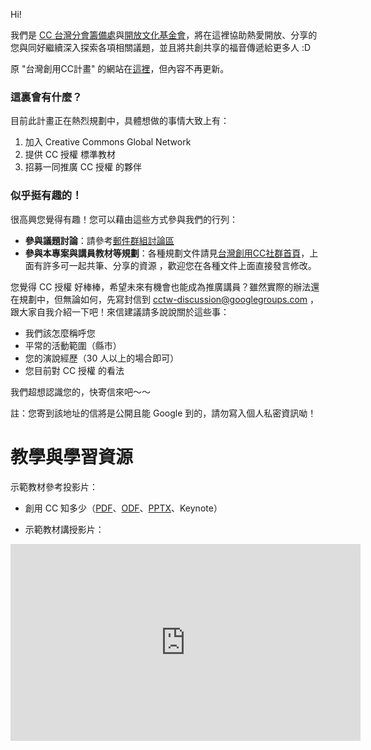 Hi!

我們是 [CC 台灣分會籌備處](https://ocftw.github.io/tw.creativecommons.org/)與[開放文化基金會](https://ocf.tw)，將在這裡協助熱愛開放、分享的您與同好繼續深入探索各項相關議題，並且將共創共享的福音傳遞給更多人 :D

原 "台灣創用CC計畫" 的網站在[這裡](http://creativecommons.tw)，但內容不再更新。

### 這裏會有什麼？

目前此計畫正在熱烈規劃中，具體想做的事情大致上有：

1. 加入 Creative Commons Global Network
2. 提供 CC 授權 標準教材
3. 招募一同推廣 CC 授權 的夥伴

### 似乎挺有趣的！

很高興您覺得有趣！您可以藉由這些方式參與我們的行列：

* **參與議題討論**：請參考[郵件群組討論區](https://groups.google.com/forum/#!forum/cctw-discussion)
* **參與本專案與講員教材等規劃**：各種規劃文件請見[台灣創用CC社群首頁](http://beta.hackfoldr.org/cctw)，上面有許多可一起共筆、分享的資源
，歡迎您在各種文件上面直接發言修改。

您覺得 CC 授權 好棒棒，希望未來有機會也能成為推廣講員？雖然實際的辦法還在規劃中，但無論如何，先寫封信到 cctw-discussion@googlegroups.com ，跟大家自我介紹一下吧！來信建議請多說說關於這些事：

* 我們該怎麼稱呼您
* 平常的活動範圍（縣市）
* 您的演說經歷（30 人以上的場合即可）
* 您目前對 CC 授權 的看法

我們超想認識您的，快寄信來吧～～

註：您寄到該地址的信將是公開且能 Google 到的，請勿寫入個人私密資訊呦！

# 教學與學習資源

示範教材參考投影片：
* 創用 CC 知多少（[PDF](https://drive.google.com/open?id=0Bz3HE-dOCGJVRkYzU1Z6d0VtTFk)、[ODF](https://drive.google.com/open?id=0B4Zzp5fC4M1pUnVnODRfbVpERk0)、[PPTX](https://drive.google.com/open?id=0Bz3HE-dOCGJVeEdHc3NuNDlJN00)、Keynote）

* 示範教材講授影片：
<iframe width="560" height="315" src="https://www.youtube.com/embed/videoseries?list=PLFuYOsppHDrlGNj8Ardp1ELYlvEC5jk9o" frameborder="0" allowfullscreen></iframe>
